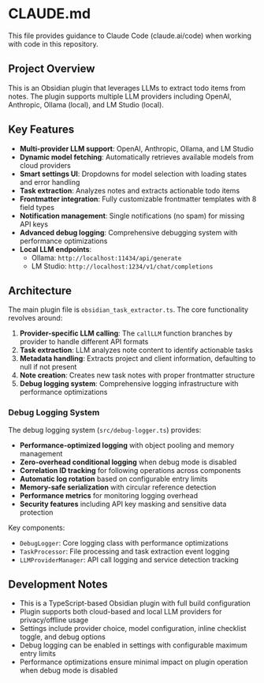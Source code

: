 # CLAUDE.md

This file provides guidance to Claude Code (claude.ai/code) when working with code in this repository.

## Project Overview

This is an Obsidian plugin that leverages LLMs to extract todo items from notes. The plugin supports multiple LLM providers including OpenAI, Anthropic, Ollama (local), and LM Studio (local).

## Key Features

- **Multi-provider LLM support**: OpenAI, Anthropic, Ollama, and LM Studio
- **Dynamic model fetching**: Automatically retrieves available models from cloud providers
- **Smart settings UI**: Dropdowns for model selection with loading states and error handling  
- **Task extraction**: Analyzes notes and extracts actionable todo items
- **Frontmatter integration**: Fully customizable frontmatter templates with 8 field types
- **Notification management**: Single notifications (no spam) for missing API keys
- **Advanced debug logging**: Comprehensive debugging system with performance optimizations
- **Local LLM endpoints**: 
  - Ollama: `http://localhost:11434/api/generate`
  - LM Studio: `http://localhost:1234/v1/chat/completions`

## Architecture

The main plugin file is `obsidian_task_extractor.ts`. The core functionality revolves around:

1. **Provider-specific LLM calling**: The `callLLM` function branches by provider to handle different API formats
2. **Task extraction**: LLM analyzes note content to identify actionable tasks
3. **Metadata handling**: Extracts project and client information, defaulting to null if not present
4. **Note creation**: Creates new task notes with proper frontmatter structure
5. **Debug logging system**: Comprehensive logging infrastructure with performance optimizations

### Debug Logging System

The debug logging system (`src/debug-logger.ts`) provides:

- **Performance-optimized logging** with object pooling and memory management
- **Zero-overhead conditional logging** when debug mode is disabled
- **Correlation ID tracking** for following operations across components
- **Automatic log rotation** based on configurable entry limits
- **Memory-safe serialization** with circular reference detection
- **Performance metrics** for monitoring logging overhead
- **Security features** including API key masking and sensitive data protection

Key components:
- `DebugLogger`: Core logging class with performance optimizations
- `TaskProcessor`: File processing and task extraction event logging  
- `LLMProviderManager`: API call logging and service detection tracking

## Development Notes

- This is a TypeScript-based Obsidian plugin with full build configuration
- Plugin supports both cloud-based and local LLM providers for privacy/offline usage
- Settings include provider choice, model configuration, inline checklist toggle, and debug options
- Debug logging can be enabled in settings with configurable maximum entry limits
- Performance optimizations ensure minimal impact on plugin operation when debug mode is disabled